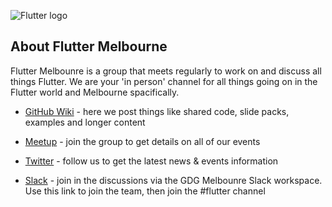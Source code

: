 ![Flutter logo](https://flutter.dev/assets/flutter-lockup-4cb0ee072ab312e59784d9fbf4fb7ad42688a7fdaea1270ccf6bbf4f34b7e03f.svg)

## About Flutter Melbourne

Flutter Melbounre is a group that meets regularly to work on and discuss all things Flutter. We are your 'in person' channel for all things going on in the Flutter world and Melbourne spacifically.  

* [GitHub Wiki](https://github.com/fluttermelbourne/meetup/wiki) - here we post things like shared code, slide packs, examples and longer content

* [Meetup](https://www.meetup.com/Flutter-Melbourne/) - join the group to get details on all of our events

* [Twitter](https://twitter.com/FlutterMelb) - follow us to get the latest news & events information

* [Slack](https://gdgmelbourne.slack.com/join/shared_invite/enQtMzA0MzMyMjA1MTA5LWQ2YTdhYzIzODRkNzUwODM2NTY1YzhjMzhmODlhYjk4NWRlNzI4NzM4MGQ4YTQ1N2I0ZWVjNmVhYmEzODAyNWM) - join in the discussions via the GDG Melbounre Slack workspace. Use this link to join the team, then join the #flutter channel

